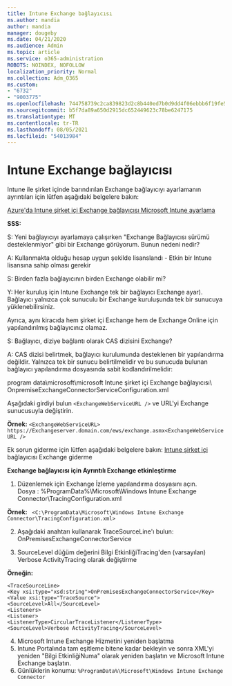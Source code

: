 ```yaml
---
title: Intune Exchange bağlayıcısı
ms.author: mandia
author: mandia
manager: dougeby
ms.date: 04/21/2020
ms.audience: Admin
ms.topic: article
ms.service: o365-administration
ROBOTS: NOINDEX, NOFOLLOW
localization_priority: Normal
ms.collection: Adm_O365
ms.custom:
- "6732"
- "9003775"
ms.openlocfilehash: 744758739c2ca839823d2c8b440ed7b0d9dd4f06ebbb6f19fe52041a6710c4b4
ms.sourcegitcommit: b5f7da89a650d2915dc652449623c78be6247175
ms.translationtype: MT
ms.contentlocale: tr-TR
ms.lasthandoff: 08/05/2021
ms.locfileid: "54013984"
---
```

# <a name="intune-exchange-on-premise-connector"></a>Intune Exchange bağlayıcısı

Intune ile şirket içinde barındırılan Exchange bağlayıcıyı ayarlamanın ayrıntıları için lütfen aşağıdaki belgelere bakın:

[Azure'da Intune şirket içi Exchange bağlayıcısı Microsoft Intune ayarlama](https://docs.microsoft.com/intune/exchange-connector-install)

**SSS:**

S: Yeni bağlayıcıyı ayarlamaya çalışırken "Exchange Bağlayıcısı sürümü desteklenmiyor" gibi bir Exchange görüyorum. Bunun nedeni nedir?

A: Kullanmakta olduğu hesap uygun şekilde lisanslandı - Etkin bir Intune lisansına sahip olması gerekir

S: Birden fazla bağlayıcının birden Exchange olabilir mi?

Y: Her kuruluş için Intune Exchange tek bir bağlayıcı Exchange ayar). Bağlayıcı yalnızca çok sunuculu bir Exchange kuruluşunda tek bir sunucuya yüklenebilirsiniz.

Ayrıca, aynı kiracıda hem şirket içi Exchange hem de Exchange Online için yapılandırılmış bağlayıcınız olamaz.

S: Bağlayıcı, diziye bağlantı olarak CAS dizisini Exchange?

A: CAS dizisi belirtmek, bağlayıcı kurulumunda desteklenen bir yapılandırma değildir. Yalnızca tek bir sunucu belirtilmelidir ve bu sunucuda bulunan bağlayıcı yapılandırma dosyasında sabit kodlandırilmelidir:

program data\microsoft\microsoft Intune şirket içi Exchange bağlayıcısı\ OnpremiseExchangeConnectorServiceConfiguration.xml

Aşağıdaki girdiyi bulun ```<ExchangeWebServiceURL />``` ve URL'yi Exchange sunucusuyla değiştirin.

**Örnek:**
```<ExchangeWebServiceURL> https://Exchangeserver.domain.com/ews/exchange.asmx<ExchangeWebServiceURL />```

Ek sorun giderme için lütfen aşağıdaki belgelere bakın: [Intune şirket içi](https://support.microsoft.com/help/4471887/troubleshooting-exchange-connector-in-microsoft-intune) bağlayıcısı Exchange giderme

**Exchange bağlayıcısı için Ayrıntılı Exchange etkinleştirme**

1. Düzenlemek için Exchange İzleme yapılandırma dosyasını açın.  
Dosya : %ProgramData%\Microsoft\Windows Intune Exchange Connector\TracingConfiguration.xml  

**Örnek:**
``` <C:\ProgramData\Microsoft\Windows Intune Exchange Connector\TracingConfiguration.xml>```
  
2. Aşağıdaki anahtarı kullanarak TraceSourceLine'ı bulun: OnPremisesExchangeConnectorService  
  
3. SourceLevel düğüm değerini Bilgi EtkinliğiTracing'den (varsayılan) Verbose ActivityTracing olarak değiştirme  

**Örneğin:**
```
<TraceSourceLine>  
<Key xsi:type="xsd:string">OnPremisesExchangeConnectorService</Key>  
<Value xsi:type="TraceSource">  
<SourceLevel>All</SourceLevel>  
<Listeners>  
<Listener>  
<ListenerType>CircularTraceListener</ListenerType>
<SourceLevel>Verbose ActivityTracing</SourceLevel>
```
4. Microsoft Intune Exchange Hizmetini yeniden başlatma  
5. Intune Portalında tam eşitleme bitene kadar bekleyin ve sonra XML'yi yeniden "Bilgi EtkinliğiNuma" olarak yeniden başlatın ve Microsoft Intune Exchange başlatın.  
6. Günlüklerin konumu: `%ProgramData%\Microsoft\Windows Intune Exchange Connector`